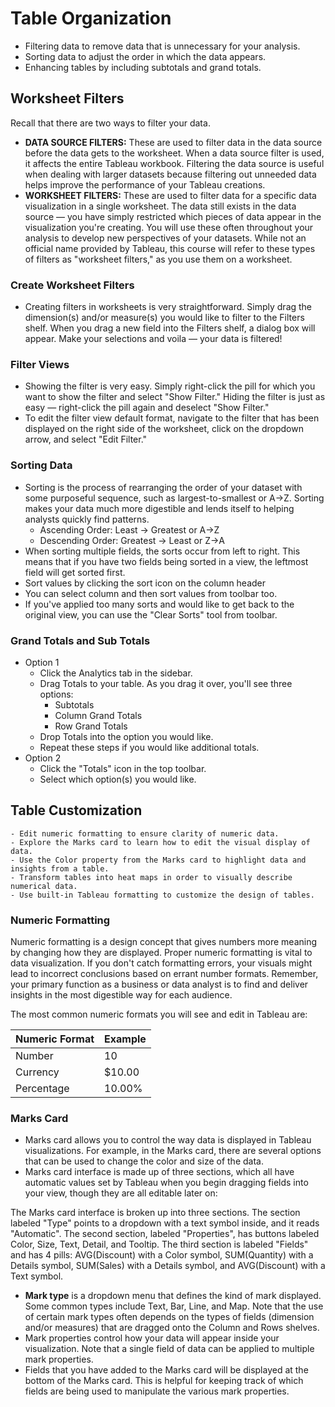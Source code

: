# Table Organization
  - Filtering data to remove data that is unnecessary for your analysis.
  - Sorting data to adjust the order in which the data appears.
  - Enhancing tables by including subtotals and grand totals.

## Worksheet Filters
  Recall that there are two ways to filter your data.

  - **DATA SOURCE FILTERS:** These are used to filter data in the data source before the data gets to the worksheet. When a data source filter is used, it affects the entire Tableau workbook. Filtering the data source is useful when dealing with larger datasets because filtering out unneeded data helps improve the performance of your Tableau creations.
  - **WORKSHEET FILTERS:** These are used to filter data for a specific data visualization in a single worksheet. The data still exists in the data source — you have simply restricted which pieces of data appear in the visualization you're creating. You will use these often throughout your analysis to develop new perspectives of your datasets. While not an official name provided by Tableau, this course will refer to these types of filters as "worksheet filters," as you use them on a worksheet.

### Create Worksheet Filters
  - Creating filters in worksheets is very straightforward. Simply drag the dimension(s) and/or measure(s) you would like to filter to the Filters shelf. When you drag a new field into the Filters shelf, a dialog box will appear. Make your selections and voila — your data is filtered!

### Filter Views
  - Showing the filter is very easy. Simply right-click the pill for which you want to show the filter and select "Show Filter." Hiding the filter is just as easy — right-click the pill again and deselect "Show Filter."
  - To edit the filter view default format, navigate to the filter that has been displayed on the right side of the worksheet, click on the dropdown arrow, and select "Edit Filter."

### Sorting Data
  - Sorting is the process of rearranging the order of your dataset with some purposeful sequence, such as largest-to-smallest or A→Z. Sorting makes your data much more digestible and lends itself to helping analysts quickly find patterns.
    - Ascending Order: Least → Greatest or A→Z
    - Descending Order: Greatest → Least or Z→A
  - When sorting multiple fields, the sorts occur from left to right. This means that if you have two fields being sorted in a view, the leftmost field will get sorted first. 
  - Sort values by clicking the sort icon on the column header
  - You can select column and then sort values from toolbar too.
  - If you've applied too many sorts and would like to get back to the original view, you can use the "Clear Sorts" tool from toolbar.
  
### Grand Totals and Sub Totals
  - Option 1
      - Click the Analytics tab in the sidebar.
      - Drag Totals to your table. As you drag it over, you'll see three options:
        - Subtotals
        - Column Grand Totals
        - Row Grand Totals
      - Drop Totals into the option you would like.
      - Repeat these steps if you would like additional totals.
  - Option 2
      - Click the "Totals" icon in the top toolbar.
      - Select which option(s) you would like.

## Table Customization
    - Edit numeric formatting to ensure clarity of numeric data.
    - Explore the Marks card to learn how to edit the visual display of data.
    - Use the Color property from the Marks card to highlight data and insights from a table.
    - Transform tables into heat maps in order to visually describe numerical data.
    - Use built-in Tableau formatting to customize the design of tables.

### Numeric Formatting
  Numeric formatting is a design concept that gives numbers more meaning by changing how they are displayed. Proper numeric formatting is vital to data visualization. If you don't catch formatting errors, your visuals might lead to incorrect conclusions based on errant number formats. Remember, your primary function as a business or data analyst is to find and deliver insights in the most digestible way for each audience.

The most common numeric formats you will see and edit in Tableau are:

  |Numeric Format | Example |
  |---|---|
  |Number | 10|
  |Currency	| $10.00|
  |Percentage	| 10.00%|

### Marks Card
  - Marks card allows you to control the way data is displayed in Tableau visualizations. For example, in the Marks card, there are several options that can be used to change the color and size of the data. 
  - Marks card interface is made up of three sections, which all have automatic values set by Tableau when you begin dragging fields into your view, though they are all editable later on:

  The Marks card interface is broken up into three sections. The section labeled "Type" points to a dropdown with a text symbol inside, and it reads "Automatic". 
  The second section, labeled "Properties", has buttons labeled Color, Size, Text, Detail, and Tooltip. 
  The third section is labeled "Fields" and has 4 pills: AVG(Discount) with a Color symbol, SUM(Quantity) with a Details symbol, SUM(Sales) with a Details symbol, and AVG(Discount) with a Text symbol.

  - **Mark type** is a dropdown menu that defines the kind of mark displayed. Some common types include Text, Bar, Line, and Map. Note that the use of certain mark types often depends on the types of fields (dimension and/or measures) that are dragged onto the Column and Rows shelves. 
  - Mark properties control how your data will appear inside your visualization. Note that a single field of data can be applied to multiple mark properties.
  - Fields that you have added to the Marks card will be displayed at the bottom of the Marks card. This is helpful for keeping track of which fields are being used to manipulate the various mark properties.

